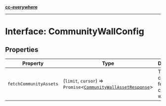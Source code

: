 [**cc-everywhere**](../../../../../../index.md)

***

# Interface: CommunityWallConfig

## Properties

| Property | Type | Description |
| ------ | ------ | ------ |
| <a id="fetchcommunityassets"></a> `fetchCommunityAssets` | (`limit`, `cursor`) => `Promise`<[`CommunityWallAssetResponse`](../../app-config-types/interfaces/community-wall-asset-response.md)\> | The callback to fetch community wall assets. |
